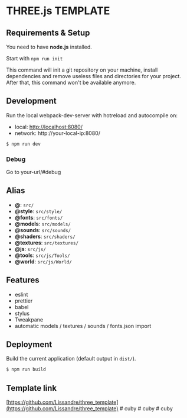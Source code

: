 # THREE.js TEMPLATE

## Requirements & Setup
You need to have **node.js** installed. 

Start with `npm run init`

This command will init a git repository on your machine, install dependencies and remove useless files and directories for your project.
After that, this command won't be available anymore.

## Development
Run the local webpack-dev-server with hotreload and autocompile on:
- local: [http://localhost:8080/](http://localhost:8080/)
- network: http://your-local-ip:8080/

```sh
$ npm run dev
```

### Debug
Go to your-url/#debug

## Alias
- **@**: `src/`
- **@style**: `src/style/`
- **@fonts**: `src/fonts/`
- **@models**: `src/models/`
- **@sounds**: `src/sounds/`
- **@shaders**: `src/shaders/`
- **@textures**: `src/textures/`
- **@js**: `src/js/`
- **@tools**: `src/js/Tools/`
- **@world**: `src/js/World/`

## Features
- eslint
- prettier
- babel
- stylus
- Tweakpane
- automatic models / textures / sounds / fonts.json import

## Deployment
Build the current application (default output in `dist/`).
```sh
$ npm run build
```

## Template link
[https://github.com/Lissandre/three_template](https://github.com/Lissandre/three_template)
#   c u b y  
 #   c u b y  
 #   c u b y  
 